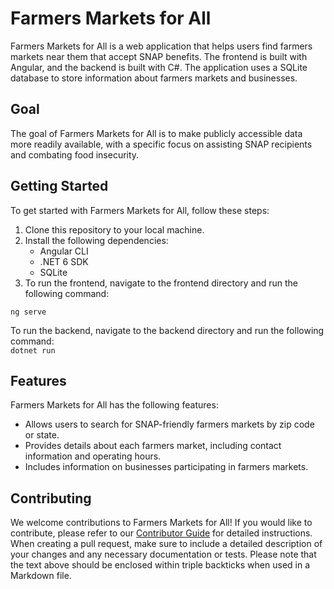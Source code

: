 # Farmers Markets for All

Farmers Markets for All is a web application that helps users find farmers markets near them that accept SNAP benefits. The frontend is built with Angular, and the backend is built with C#. The application uses a SQLite database to store information about farmers markets and businesses.

## Goal

The goal of Farmers Markets for All is to make publicly accessible data more readily available, with a specific focus on assisting SNAP recipients and combating food insecurity.

## Getting Started

To get started with Farmers Markets for All, follow these steps:

1. Clone this repository to your local machine.
2. Install the following dependencies:
   - Angular CLI
   - .NET 6 SDK
   - SQLite
3. To run the frontend, navigate to the frontend directory and run the following command:

`ng serve`  

To run the backend, navigate to the backend directory and run the following command:  
`dotnet run`

## Features

Farmers Markets for All has the following features:

- Allows users to search for SNAP-friendly farmers markets by zip code or state.
- Provides details about each farmers market, including contact information and operating hours.
- Includes information on businesses participating in farmers markets.

## Contributing

We welcome contributions to Farmers Markets for All! If you would like to contribute, please refer to our [Contributor Guide](CONTRIBUTING.md) for detailed instructions. When creating a pull request, make sure to include a detailed description of your changes and any necessary documentation or tests.
Please note that the text above should be enclosed within triple backticks when used in a Markdown file.